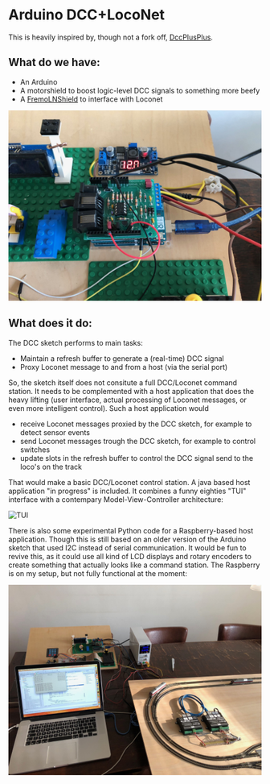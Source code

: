 Arduino DCC+LocoNet
===================

This is heavily inspired by, though not a fork off, [DccPlusPlus](https://github.com/DccPlusPlus).

## What do we have:

- An Arduino
- A motorshield to boost logic-level DCC signals to something more beefy 
- A [FremoLNShield](http://nh-finescale.nl/fremo/dcc/fremo-ln-shield/FremoLNShield.html) to interface with Loconet

![Arduino](images/arduino.jpeg)

## What does it do:

The DCC sketch performs to main tasks:

 - Maintain a refresh buffer to generate a (real-time) DCC signal 
 - Proxy Loconet message to and from a host (via the serial port)

So, the sketch itself does not consitute a full DCC/Loconet command station. It needs to be complemented with a host application that does the heavy lifting (user interface, actual processing of Loconet messages, or even more intelligent control). Such a host application would

  - receive Loconet messages proxied by the DCC sketch, for example to detect sensor events
  - send Loconet messages trough the DCC sketch, for example to control switches
  - update slots in the refresh buffer to control the DCC signal send to the loco's on the track

That would make a basic DCC/Loconet control station. A java based host application "in progress" is included. It combines a funny eighties "TUI" interface with a contempary Model-View-Controller architecture:

![TUI](images/tui.jpeg)

There is also some experimental Python code for a Raspberry-based host application. Though this is still based on an older version of the Arduino sketch that used I2C instead of serial communication. It would be fun to revive this, as it could use all kind of LCD displays and rotary encoders to create something that actually looks like a command station. The Raspberry is on my setup, but not fully functional at the moment:

![Setup](images/setup.jpeg)






